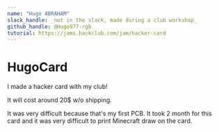 ```yaml
---
name: "Hugo ABRAHAM"
slack_handle: _not in the slack, made during a club workshop_
github_handle: @Hugo977-rgb
tutorial: https://jams.hackclub.com/jam/hacker-card
---
```


# HugoCard

I made a hacker card with my club!

It will cost around 20$ w/o shipping.

It was very difficult because that's my first PCB. It took 2 month for this card and it was very difficult to print Minecraft draw on the card.
